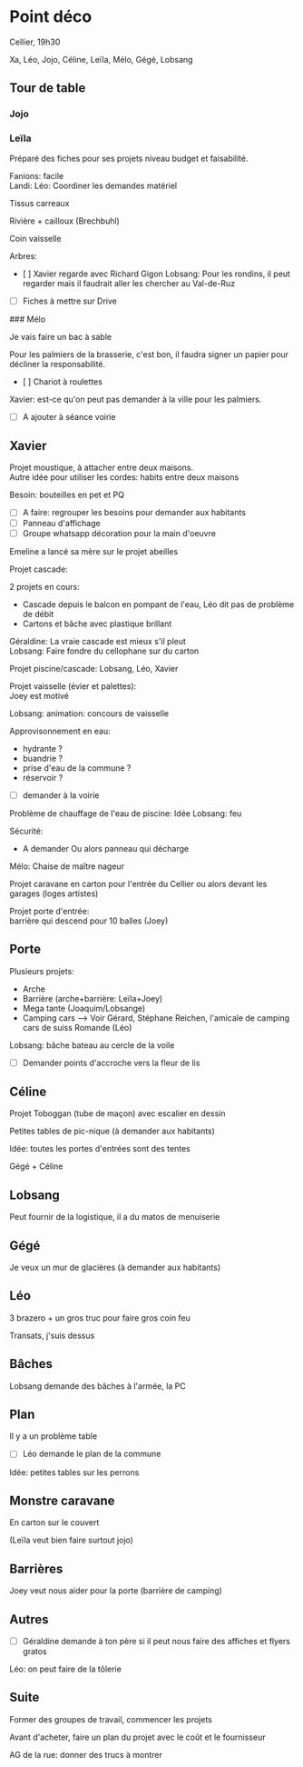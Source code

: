 # Point déco

Cellier, 19h30

Xa, Léo, Jojo, Céline, Leïla, Mélo, Gégé, Lobsang

## Tour de table

### Jojo

### Leïla

Préparé des fiches pour ses projets niveau budget et faisabilité.

Fanions: facile  
Landi: Léo: Coordiner les demandes matériel

Tissus carreaux

Rivière + cailloux (Brechbuhl)

Coin vaisselle

Arbres:
- [ ] Xavier regarde avec Richard Gigon
Lobsang: Pour les rondins, il peut regarder mais il faudrait aller les chercher au Val-de-Ruz

- [ ] Fiches à mettre sur Drive

### Mélo

Je vais faire un bac à sable

Pour les palmiers de la brasserie, c'est bon, il faudra signer un papier pour décliner la responsabilité.
- [ ] Chariot à roulettes

Xavier: est-ce qu'on peut pas demander à la ville pour les palmiers.
- [ ] A ajouter à séance voirie

## Xavier

Projet moustique, à attacher entre deux maisons.  
Autre idée pour utiliser les cordes: habits entre deux maisons

Besoin: bouteilles en pet et PQ

- [ ] A faire: regrouper les besoins pour demander aux habitants
- [ ] Panneau d'affichage
- [ ] Groupe whatsapp décoration pour la main d'oeuvre

Emeline a lancé sa mère sur le projet abeilles

Projet cascade:

2 projets en cours:
* Cascade depuis le balcon en pompant de l'eau, Léo dit pas de problème de débit
* Cartons et bâche avec plastique brillant

Géraldine: La vraie cascade est mieux s'il pleut  
Lobsang: Faire fondre du cellophane sur du carton

Projet piscine/cascade: Lobsang, Léo, Xavier

Projet vaisselle (évier et palettes):  
Joey est motivé

Lobsang: animation: concours de vaisselle

Approvisonnement en eau:
* hydrante ?
* buandrie ?
* prise d'eau de la commune ?
* réservoir ?

- [ ] demander à la voirie

Problème de chauffage de l'eau de piscine: Idée Lobsang: feu

Sécurité:
* A demander
Ou alors panneau qui décharge

Mélo: Chaise de maître nageur

Projet caravane en carton pour l'entrée du Cellier ou alors devant les garages (loges artistes)

Projet porte d'entrée:  
barrière qui descend pour 10 balles (Joey)

## Porte

Plusieurs projets:
* Arche
* Barrière (arche+barrière: Leïla+Joey)
* Mega tante (Joaquim/Lobsange)
* Camping cars
--> Voir Gérard, Stéphane Reichen, l'amicale de camping cars de suiss Romande (Léo)

Lobsang: bâche bateau au cercle de la voile
- [ ] Demander points d'accroche vers la fleur de lis

## Céline

Projet Toboggan (tube de maçon) avec escalier en dessin

Petites tables de pic-nique (à demander aux habitants)

Idée: toutes les portes d'entrées sont des tentes

Gégé + Céline

## Lobsang

Peut fournir de la logistique, il a du matos de menuiserie

## Gégé

Je veux un mur de glacières (à demander aux habitants)

## Léo

3 brazero + un gros truc pour faire gros coin feu

Transats, j'suis dessus

## Bâches

Lobsang demande des bâches à l'armée, la PC

## Plan

Il y a un problème table

- [ ] Léo demande le plan de la commune

Idée: petites tables sur les perrons

## Monstre caravane

En carton sur le couvert

(Leïla veut bien faire surtout jojo)

## Barrières

Joey veut nous aider pour la porte (barrière de camping)

## Autres

- [ ] Géraldine demande à ton père si il peut nous faire des affiches et flyers gratos

Léo: on peut faire de la tôlerie

## Suite

Former des groupes de travail, commencer les projets

Avant d'acheter, faire un plan du projet avec le coût et le fournisseur

AG de la rue: donner des trucs à montrer


